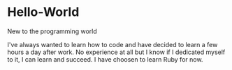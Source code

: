 Hello-World
===========

New to the programming world

I've always wanted to learn how to code and have decided to learn a few hours a day after work. No experience at all but I know if I dedicated myself to it, I can learn and succeed. I have choosen to learn Ruby for now.  
